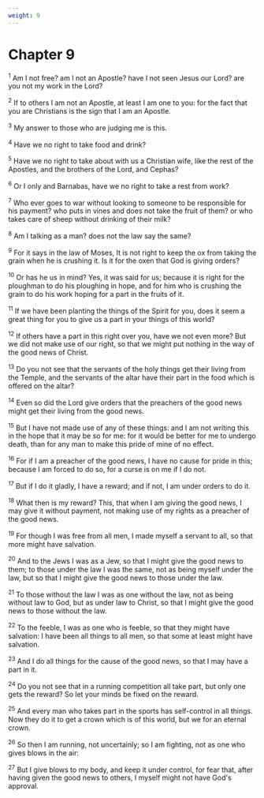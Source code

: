 ```yaml
---
weight: 9
---
```


# Chapter 9

<sup>1</sup> Am I not free? am I not an Apostle? have I not seen Jesus our Lord? are you not my work in the Lord? 

<sup>2</sup> If to others I am not an Apostle, at least I am one to you: for the fact that you are Christians is the sign that I am an Apostle. 

<sup>3</sup> My answer to those who are judging me is this. 

<sup>4</sup> Have we no right to take food and drink? 

<sup>5</sup> Have we no right to take about with us a Christian wife, like the rest of the Apostles, and the brothers of the Lord, and Cephas? 

<sup>6</sup> Or I only and Barnabas, have we no right to take a rest from work? 

<sup>7</sup> Who ever goes to war without looking to someone to be responsible for his payment? who puts in vines and does not take the fruit of them? or who takes care of sheep without drinking of their milk? 

<sup>8</sup> Am I talking as a man? does not the law say the same? 

<sup>9</sup> For it says in the law of Moses, It is not right to keep the ox from taking the grain when he is crushing it. Is it for the oxen that God is giving orders? 

<sup>10</sup> Or has he us in mind? Yes, it was said for us; because it is right for the ploughman to do his ploughing in hope, and for him who is crushing the grain to do his work hoping for a part in the fruits of it. 

<sup>11</sup> If we have been planting the things of the Spirit for you, does it seem a great thing for you to give us a part in your things of this world? 

<sup>12</sup> If others have a part in this right over you, have we not even more? But we did not make use of our right, so that we might put nothing in the way of the good news of Christ. 

<sup>13</sup> Do you not see that the servants of the holy things get their living from the Temple, and the servants of the altar have their part in the food which is offered on the altar? 

<sup>14</sup> Even so did the Lord give orders that the preachers of the good news might get their living from the good news. 

<sup>15</sup> But I have not made use of any of these things: and I am not writing this in the hope that it may be so for me: for it would be better for me to undergo death, than for any man to make this pride of mine of no effect. 

<sup>16</sup> For if I am a preacher of the good news, I have no cause for pride in this; because I am forced to do so, for a curse is on me if I do not. 

<sup>17</sup> But if I do it gladly, I have a reward; and if not, I am under orders to do it. 

<sup>18</sup> What then is my reward? This, that when I am giving the good news, I may give it without payment, not making use of my rights as a preacher of the good news. 

<sup>19</sup> For though I was free from all men, I made myself a servant to all, so that more might have salvation. 

<sup>20</sup> And to the Jews I was as a Jew, so that I might give the good news to them; to those under the law I was the same, not as being myself under the law, but so that I might give the good news to those under the law. 

<sup>21</sup> To those without the law I was as one without the law, not as being without law to God, but as under law to Christ, so that I might give the good news to those without the law. 

<sup>22</sup> To the feeble, I was as one who is feeble, so that they might have salvation: I have been all things to all men, so that some at least might have salvation. 

<sup>23</sup> And I do all things for the cause of the good news, so that I may have a part in it. 

<sup>24</sup> Do you not see that in a running competition all take part, but only one gets the reward? So let your minds be fixed on the reward. 

<sup>25</sup> And every man who takes part in the sports has self-control in all things. Now they do it to get a crown which is of this world, but we for an eternal crown. 

<sup>26</sup> So then I am running, not uncertainly; so I am fighting, not as one who gives blows in the air: 

<sup>27</sup> But I give blows to my body, and keep it under control, for fear that, after having given the good news to others, I myself might not have God's approval. 


